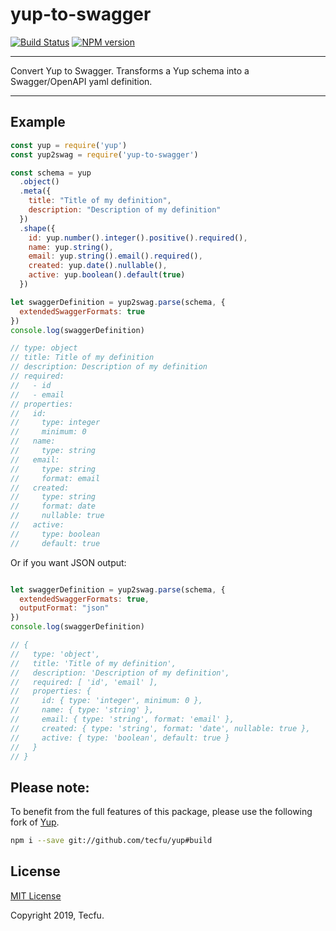 # yup-to-swagger

[![Build Status](https://travis-ci.org/tecfu/yup-to-swagger.svg?branch=master)](https://travis-ci.org/tecfu/yup-to-swagger) [![NPM version](https://badge.fury.io/js/yup-to-swagger.svg)](http://badge.fury.io/js/yup-to-swagger)

---

Convert Yup to Swagger. Transforms a Yup schema into a Swagger/OpenAPI yaml definition.

---

## Example

```js
const yup = require('yup')
const yup2swag = require('yup-to-swagger')

const schema = yup
  .object()
  .meta({ 
    title: "Title of my definition",
    description: "Description of my definition"
  })
  .shape({
    id: yup.number().integer().positive().required(),
    name: yup.string(),
    email: yup.string().email().required(),
    created: yup.date().nullable(),
    active: yup.boolean().default(true)
  })

let swaggerDefinition = yup2swag.parse(schema, {
  extendedSwaggerFormats: true
})
console.log(swaggerDefinition)

// type: object
// title: Title of my definition
// description: Description of my definition
// required:
//   - id
//   - email
// properties:
//   id:
//     type: integer
//     minimum: 0
//   name:
//     type: string
//   email:
//     type: string
//     format: email
//   created:
//     type: string
//     format: date
//     nullable: true
//   active:
//     type: boolean
//     default: true

```

Or if you want JSON output:

```js

let swaggerDefinition = yup2swag.parse(schema, {
  extendedSwaggerFormats: true,
  outputFormat: "json"
})
console.log(swaggerDefinition)

// {
//   type: 'object',
//   title: 'Title of my definition',
//   description: 'Description of my definition',
//   required: [ 'id', 'email' ],
//   properties: {
//     id: { type: 'integer', minimum: 0 },
//     name: { type: 'string' },
//     email: { type: 'string', format: 'email' },
//     created: { type: 'string', format: 'date', nullable: true },
//     active: { type: 'boolean', default: true }
//   }
// }

```

## Please note:

To benefit from the full features of this package, please use the following fork of [Yup]( https://github.com/tecfu/yup ). 

```sh
npm i --save git://github.com/tecfu/yup#build
```

## License

[MIT License](https://opensource.org/licenses/MIT)

Copyright 2019, Tecfu. 
